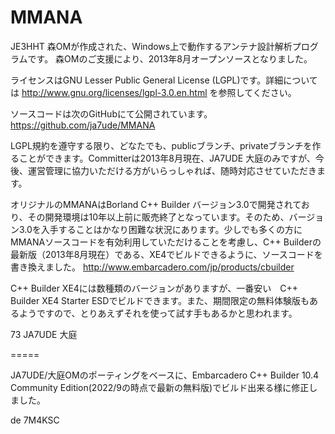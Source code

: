MMANA
=====

JE3HHT 森OMが作成された、Windows上で動作するアンテナ設計解析プログラムです。
森OMのご支援により、2013年8月オープンソースとなりました。

ライセンスはGNU Lesser Public General License (LGPL)です。詳細については
http://www.gnu.org/licenses/lgpl-3.0.en.html
を参照してください。

ソースコードは次のGitHubにて公開されています。
https://github.com/ja7ude/MMANA


LGPL規約を遵守する限り、どなたでも、publicブランチ、privateブランチを作ることができます。Committerは2013年8月現在、JA7UDE 大庭のみですが、今後、運営管理に協力いただける方がいらっしゃれば、随時対応させていただきます。

オリジナルのMMANAはBorland C++ Builder バージョン3.0で開発されており、その開発環境は10年以上前に販売終了となっています。そのため、バージョン3.0を入手することはかなり困難な状況にあります。少しでも多くの方にMMANAソースコードを有効利用していただけることを考慮し、C++ Builderの最新版（2013年8月現在）である、XE4でビルドできるように、ソースコードを書き換えました。
http://www.embarcadero.com/jp/products/cbuilder

C++ Builder XE4には数種類のバージョンがありますが、一番安い　C++ Builder XE4 Starter ESDでビルドできます。また、期間限定の無料体験版もあるようですので、とりあえずそれを使って試す手もあるかと思われます。

73
JA7UDE
大庭

=====

JA7UDE/大庭OMのポーティングをベースに、Embarcadero C++ Builder 10.4 Community Edition(2022/9の時点で最新の無料版)でビルド出来る様に修正しました。

de 7M4KSC

